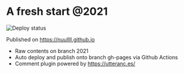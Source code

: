 # A fresh start @2021

![Deploy status](https://github.com/nuullll/nuullll.github.io/actions/workflows/github-pages.yml/badge.svg)

Published on https://nuullll.github.io

- Raw contents on branch 2021
- Auto deploy and publish onto branch gh-pages via Github Actions
- Comment plugin powered by https://utteranc.es/
